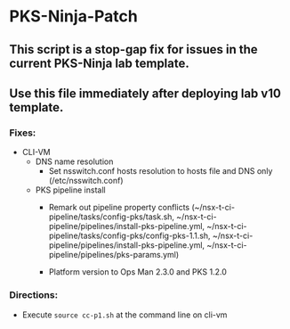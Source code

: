 # PKS-Ninja-Patch

## This script is a stop-gap fix for issues in the current PKS-Ninja lab template.

## Use this file immediately after deploying lab v10 template.

### Fixes:

- CLI-VM
  - DNS name resolution
    - Set nsswitch.conf hosts resolution to hosts file and DNS only (/etc/nsswitch.conf)
  - PKS pipeline install
    - Remark out pipeline property conflicts (~/nsx-t-ci-pipeline/tasks/config-pks/task.sh, ~/nsx-t-ci-pipeline/pipelines/install-pks-pipeline.yml, ~/nsx-t-ci-pipeline/tasks/config-pks/config-pks-1.1.sh, ~/nsx-t-ci-pipeline/pipelines/install-pks-pipeline.yml, ~/nsx-t-ci-pipeline/pipelines/pks-params.yml)

    - Platform version to Ops Man 2.3.0 and PKS 1.2.0

### Directions:

- Execute `source cc-p1.sh` at the command line on cli-vm

